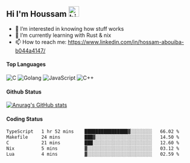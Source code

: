 ## Hi I'm Houssam <img src="https://user-images.githubusercontent.com/1303154/88677602-1635ba80-d120-11ea-84d8-d263ba5fc3c0.gif" width="28px" alt="hi">

- 👀 I’m interested in knowing how stuff works
- 🔭 I’m currently learning with Rust & nix
- 📫 How to reach me: https://www.linkedin.com/in/hossam-abouiba-b044a4147/

#### Top Languages

![C](https://img.shields.io/badge/c-%2300599C.svg?style=for-the-badge&logo=c&logoColor=white)
![Golang](https://img.shields.io/badge/go-blue?style=for-the-badge&logo=Goland)
![JavaScript](https://img.shields.io/badge/javascript-%23323330.svg?style=for-the-badge&logo=javascript&logoColor=%23F7DF1E)
![C++](https://img.shields.io/badge/C%2B%2B-blue?style=for-the-badge&logo=C%2B%2B)


#### Github Status
[![Anurag's GitHub stats](https://github-readme-stats.vercel.app/api?username=0xhoussam&theme=tokyonight)](https://github.com/anuraghazra/github-readme-stats)

#### Coding Status
<!--START_SECTION:waka-->

```txt
TypeScript   1 hr 52 mins    ████████████████▓░░░░░░░░   66.02 %
Makefile     24 mins         ███▓░░░░░░░░░░░░░░░░░░░░░   14.50 %
C            21 mins         ███░░░░░░░░░░░░░░░░░░░░░░   12.60 %
Nix          5 mins          ▓░░░░░░░░░░░░░░░░░░░░░░░░   03.12 %
Lua          4 mins          ▓░░░░░░░░░░░░░░░░░░░░░░░░   02.59 %
```

<!--END_SECTION:waka-->
